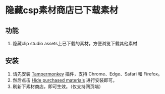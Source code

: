 # 隐藏csp素材商店已下载素材
## 功能
1. 隐藏clip studio assets上已下载的素材，方便浏览下载其他素材

## 安装

1. 请先安装 [Tampermonkey][1] 插件，支持 Chrome、Edge、Safari 和 Firefox。
2. 然后点击 [Hide purchased materials][2] 进行安装即可。
3. 刷新下素材商店，即可生效。（仅支持网页端）

[1]: http://tampermonkey.net/ "Tampermonkey"
[2]: https://greasyfork.org/zh-CN/scripts/496357 "Hide purchased materials"
